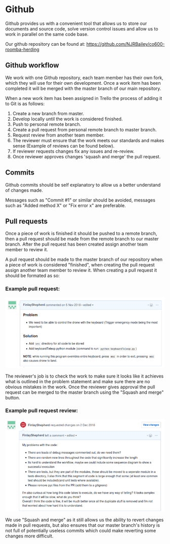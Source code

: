 # Github

Github provides us with a convenient tool that allows us to store our documents and source code, solve version control issues and allow us to work in parallel on the same code base.

Our github repository can be found at: https://github.com/NJRBailey/co600-roomba-herding

## Github workflow

We work with one Github repository, each team member has their own fork, which they will use for their own development. Once a work item has been completed it will be merged with the master branch of our main repository.

When a new work item has been assigned in Trello the process of adding it to Git is as follows:

1. Create a new branch from master.
2. Develop locally until the work is considered finished.
3. Push to personal remote branch.
4. Create a pull request from personal remote branch to master branch.
5. Request review from another team member.
6. The reviewer must ensure that the work meets our standards and makes sense (Example of reviews can be found below).
7. If reviewer requests changes fix any issues and re-review.
8. Once reviewer approves changes 'squash and merge' the pull request.

## Commits

Github commits should be self explanatory to allow us a better understand of changes made.

Messages such as "Commit #1" or similar should be avoided, messages such as "Added method X" or "Fix error x" are preferable.

## Pull requests

Once a piece of work is finished it should be pushed to a remote branch, then a pull request should be made from the remote branch to our master branch. After the pull request has been created assign another team member to review it.

A pull request should be made to the master branch of our repository when a piece of work is considered "finished", when creating the pull request assign another team member to review it. When creating a pull request it should be formated as so:

### Example pull request:

![Git PR example](images/git_pr_example.png)

 The reviewer's job is to check the work to make sure it looks like it achieves what is outlined in the problem statement and make sure there are no obvious mistakes in the work. Once the reviewer gives approval the pull request can be merged to the master branch using the "Squash and merge" button.

### Example pull request review:

![Git review example](images/git_review_example.png)

We use "Squash and merge" as it still allows us the ability to revert changes made in pull requests, but also ensures that our master branch's history is not full of potentially useless commits which could make reverting some changes more difficult.